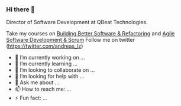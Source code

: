 ### Hi there 👋


Director of Software Development at QBeat Technologies.

Take my courses on [Building Better Software & Refactoring](https://academy.qbeat.io/courses/building-better-software-using-clean-code-practices/) and [Agile Software Development & Scrum](https://academy.qbeat.io/courses/agile-software-development-using-the-scrum-framework/)
Follow me on twitter (https://twitter.com/andreas_lz)

- 🔭 I’m currently working on ...
- 🌱 I’m currently learning ...
- 👯 I’m looking to collaborate on ...
- 🤔 I’m looking for help with ...
- 💬 Ask me about ...
- 📫 How to reach me: ...
- ⚡ Fun fact: ...
